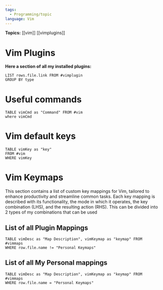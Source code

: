 ```yaml
---
tags:
  - Programming/topic
language: Vim
---
```

**Topics:** [[vim]] [[vimplugins]]
# Vim Plugins
**Here a section of all my installed plugins:**
```dataview
LIST rows.file.link FROM #vimplugin 
GROUP BY type
```
# Useful commands
```dataview
TABLE vimCmd as "Command" FROM #vim
where vimCmd
```

# Vim default keys
```dataview
TABLE vimKey as "key"
FROM #vim 
WHERE vimKey
```
# Vim Keymaps

This section contains a list of custom key mappings for Vim, tailored to enhance productivity and streamline common tasks. Each key mapping is described with its functionality, the mode in which it operates, the key combination (LHS), and the resulting action (RHS).
This can be divided into 2 types of my combinations that can be used
## List of all Plugin Mappings
```dataview
TABLE vimDesc as "Map Description", vimKeymap as "keymap" FROM #vimmaps 
WHERE row.file.name != "Personal Keymaps"
```

## List of all My Personal mappings
```dataview
TABLE vimDesc as "Map Description", vimKeymap as "keymap" FROM #vimmaps 
WHERE row.file.name = "Personal Keymaps"
```
